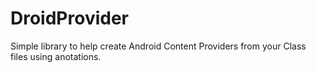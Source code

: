 # DroidProvider
 Simple library to help create Android Content Providers from your Class files using anotations.
